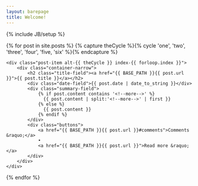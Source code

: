 ```yaml
---
layout: barepage
title: Welcome!
---
```

{% include JB/setup %}

<div class="home-page-posts">
  {% for post in site.posts %}
	{% capture theCycle %}{% cycle 'one', 'two', 'three', 'four', 'five, 'six' %}{% endcapture %}
	
	<div class="post-item alt-{{ theCycle }} index-{{ forloop.index }}">
	    <div class="container-narrow">
			<h2 class="title-field"><a href="{{ BASE_PATH }}{{ post.url }}">{{ post.title }}</a></h2>
			<div class="date-field">{{ post.date | date_to_string }}</div>
			<div class="summary-field">
				{% if post.content contains '<!--more-->' %}
				  {{ post.content | split:'<!--more-->' | first }}
				{% else %}
				  {{ post.content }}
				{% endif %}
			</div>
			<div class="buttons">
				<a href="{{ BASE_PATH }}{{ post.url }}#comments">Comments &raquo;</a>
				•
				<a href="{{ BASE_PATH }}{{ post.url }}">Read more &raquo;</a>
			</div> 
		</div>
	</div>
  {% endfor %}
</div>

